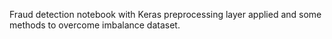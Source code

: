 Fraud detection notebook with Keras preprocessing layer applied and some methods to overcome imbalance dataset.
